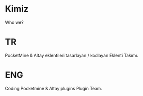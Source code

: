 # Kimiz
Who we?

# TR
PocketMine & Altay eklentileri tasarlayan / kodlayan
Eklenti Takımı.

# ENG
Coding Pocketmine & Altay plugins 
Plugin Team.
